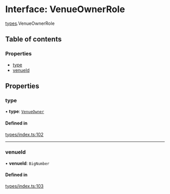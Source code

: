 # Interface: VenueOwnerRole

[types](../wiki/types).VenueOwnerRole

## Table of contents

### Properties

- [type](../wiki/types.VenueOwnerRole#type)
- [venueId](../wiki/types.VenueOwnerRole#venueid)

## Properties

### type

• **type**: [`VenueOwner`](../wiki/types.RoleType#venueowner)

#### Defined in

[types/index.ts:102](https://github.com/PolymeshAssociation/polymesh-sdk/blob/2d3ac2ae/src/types/index.ts#L102)

___

### venueId

• **venueId**: `BigNumber`

#### Defined in

[types/index.ts:103](https://github.com/PolymeshAssociation/polymesh-sdk/blob/2d3ac2ae/src/types/index.ts#L103)
